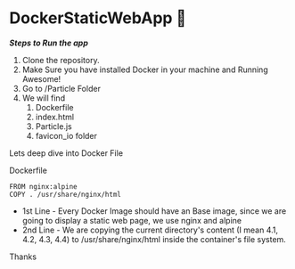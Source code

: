 # DockerStaticWebApp :tada:

***Steps to Run the app***
1. Clone the repository.
2. Make Sure you have installed Docker in your machine and Running Awesome!
3. Go to /Particle Folder
4. We will find 
      1. Dockerfile
      2. index.html
      3. Particle.js
      4. favicon_io folder

Lets deep dive into Docker File

Dockerfile

```
FROM nginx:alpine
COPY . /usr/share/nginx/html
```

- 1st Line - Every Docker Image should have an Base image, since we are going to display a static web page, we use nginx and alpine
- 2nd Line - We are copying the current directory's content (I mean 4.1, 4.2, 4.3, 4.4) to /usr/share/nginx/html inside the container's file system.

Thanks
